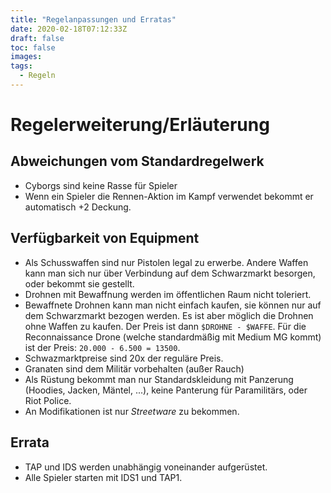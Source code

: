 ```yaml
---
title: "Regelanpassungen und Erratas"
date: 2020-02-18T07:12:33Z
draft: false
toc: false
images:
tags:
  - Regeln
---
```


# Regelerweiterung/Erläuterung
## Abweichungen vom Standardregelwerk
* Cyborgs sind keine Rasse für Spieler
* Wenn ein Spieler die Rennen-Aktion im Kampf verwendet bekommt er automatisch +2 Deckung. 

## Verfügbarkeit von Equipment
* Als Schusswaffen sind nur Pistolen legal zu erwerbe. Andere Waffen kann man sich nur über Verbindung auf dem Schwarzmarkt besorgen, oder bekommt sie gestellt. 
* Drohnen mit Bewaffnung werden im öffentlichen Raum nicht toleriert. 
* Bewaffnete Drohnen kann man nicht einfach kaufen, sie können nur auf dem Schwarzmarkt bezogen werden. Es ist aber möglich die Drohnen ohne Waffen zu kaufen. Der Preis ist dann `$DROHNE - $WAFFE`. Für die Reconnaissance Drone (welche standardmäßig mit Medium MG kommt) ist der Preis: `20.000 - 6.500 = 13500`.
* Schwazmarktpreise sind 20x der reguläre Preis.
* Granaten sind dem Militär vorbehalten (außer Rauch)
* Als Rüstung bekommt man nur Standardskleidung mit Panzerung (Hoodies, Jacken, Mäntel, ...), keine Panterung für Paramilitärs, oder Riot Police. 
* An Modifikationen ist nur _Streetware_ zu bekommen. 

## Errata
* TAP und IDS werden unabhängig voneinander aufgerüstet. 
* Alle Spieler starten mit IDS1 und TAP1. 

